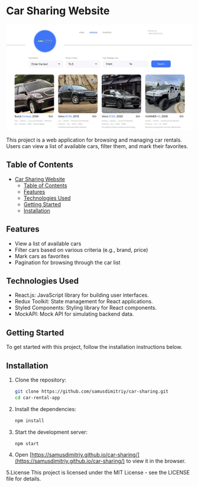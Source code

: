 # Car Sharing Website

![Car Sharing Website](./src/images/preview.png)

This project is a web application for browsing and managing car rentals. Users
can view a list of available cars, filter them, and mark their favorites.

## Table of Contents

- [Car Sharing Website](#car-sharing-website)
  - [Table of Contents](#table-of-contents)
  - [Features](#features)
  - [Technologies Used](#technologies-used)
  - [Getting Started](#getting-started)
  - [Installation](#installation)

## Features

- View a list of available cars
- Filter cars based on various criteria (e.g., brand, price)
- Mark cars as favorites
- Pagination for browsing through the car list

## Technologies Used

- React.js: JavaScript library for building user interfaces.
- Redux Toolkit: State management for React applications.
- Styled Components: Styling library for React components.
- MockAPI: Mock API for simulating backend data.

## Getting Started

To get started with this project, follow the installation instructions below.

## Installation

1. Clone the repository:
   ```bash
   git clone https://github.com/samusdimitriy/car-sharing.git
   cd car-rental-app
   ```
2. Install the dependencies:
   ```bash
   npm install
   ```
3. Start the development server:
   ```bash
   npm start
   ```
4. Open
   [https://samusdimitriy.github.io/car-sharing/](https://samusdimitriy.github.io/car-sharing/)
   to view it in the browser.

5.License This project is licensed under the MIT License - see the LICENSE file
for details.
